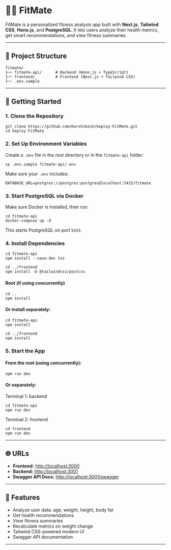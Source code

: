 # 🏋️‍♂️ FitMate

FitMate is a personalized fitness analysis app built with **Next.js**, **Tailwind CSS**, **Hono.js**, and **PostgreSQL**. It lets users analyze their health metrics, get smart recommendations, and view fitness summaries.

---

## 📁 Project Structure

```
fitmate/
├── fitmate-api/      # Backend (Hono.js + TypeScript)
├── frontend/         # Frontend (Next.js + Tailwind CSS)
├── .env.sample
```

---

## 🚀 Getting Started

### 1. Clone the Repository
```
git clone https://github.com/Hurshikesh/keploy-FitMate.git
cd keploy-FitMate
```


### 2. Set Up Environment Variables

Create a `.env` file in the root directory or in the `fitmate-api` folder:

```
cp .env.sample fitmate-api/.env
```


Make sure your `.env` includes:
```
DATABASE_URL=postgres://postgres:postgres@localhost:5433/fitmate
```


### 3. Start PostgreSQL via Docker

Make sure Docker is installed, then run:

```
cd fitmate-api
docker-compose up -d
```
This starts PostgreSQL on port `5433`.


### 4. Install Dependencies

```
cd fitmate-api
npm install --save-dev tsx
```
```
cd ../frontend
npm install -D @tailwindcss/postcss

```
#### Root (if using concurrently)
```
cd ..
npm install
```

#### Or install separately:

```
cd fitmate-api
npm install
```

```
cd ../frontend
npm install
```



### 5. Start the App

#### From the root (using concurrently):

```
npm run dev
```

#### Or separately:
Terminal 1: backend
```
cd fitmate-api
npm run dev
```
Terminal 2: frontend
```
cd frontend
npm run dev
```


---

## 🌐 URLs

- **Frontend:** [http://localhost:3000](http://localhost:3002)
- **Backend:** [http://localhost:3001](http://localhost:3000)
- **Swagger API Docs:** [http://localhost:3001/swagger](http://localhost:3000/swagger)

---

## 🧩 Features

- Analyze user data: age, weight, height, body fat
- Get health recommendations
- View fitness summaries
- Recalculate metrics on weight change
- Tailwind CSS-powered modern UI
- Swagger API documentation

---


